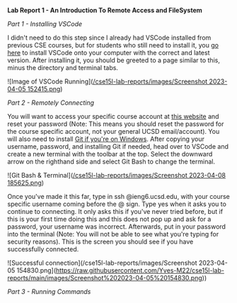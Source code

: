 **Lab Report 1 - An Introduction To Remote Access and FileSystem**

*Part 1 - Installing VSCode*

I didn't need to do this step since I already had VSCode installed from previous CSE courses, but for students who still need to install it, you [go here](https://code.visualstudio.com/)
to install VSCode onto your computer with the correct and latest version. After installing it, you should be greeted to a page similar to this, minus the directory and terminal tabs.

![Image of VSCode Running]([/cse15l-lab-reports/images/Screenshot 2023-04-05 152415.png](https://raw.githubusercontent.com/Yves-M22/cse15l-lab-reports/main/images/Screenshot%202023-04-05%20152415.png))

*Part 2 - Remotely Connecting*

You will want to access your specific course account at [this website](https://sdacs.ucsd.edu/~icc/index.php) and reset your password (Note: This means you should reset the password for the course specific account, not your general UCSD email/account). You will also need to install [Git if you're on Windows](https://gitforwindows.org/).
After copying your username, password, and installing Git if needed, head over to VSCode and create a new terminal with the toolbar at the top. Select the downward arrow on the righthand side and select Git Bash to change the terminal.

![Git Bash & Terminal]([/cse15l-lab-reports/images/Screenshot 2023-04-08 185625.png](https://raw.githubusercontent.com/Yves-M22/cse15l-lab-reports/main/images/Screenshot%202023-04-08%20185625.png))

Once you've made it this far, type in ssh @ieng6.ucsd.edu, with your course specific username coming before the @ sign. Type yes when it asks you to continue to connecting. It only asks this if you've never tried before, but if this is your first time doing this and this does not pop up and ask for a password, your username was incorrect. Afterwards, put in your password into the terminal (Note: You will not be able to see what you're typing for security reasons). This is the screen you should see if you have successfully connected. 

![Successful connection](/cse15l-lab-reports/images/Screenshot 2023-04-05 154830.png](https://raw.githubusercontent.com/Yves-M22/cse15l-lab-reports/main/images/Screenshot%202023-04-05%20154830.png))

*Part 3 - Running Commands*
